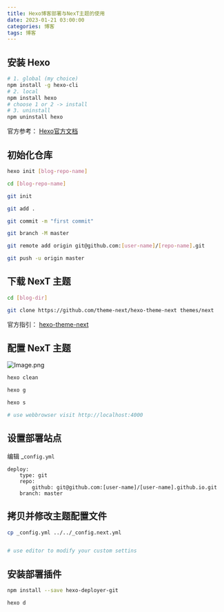 ```yaml
---
title: Hexo博客部署与NexT主题的使用
date: 2023-01-21 03:00:00
categories: 博客
tags: 博客
---
```

## 安装 Hexo
```bash
# 1. global (my choice)
npm install -g hexo-cli
# 2. local
npm install hexo
# choose 1 or 2 -> install
# 3. uninstall
npm uninstall hexo
```
官方参考：
[Hexo官方文档](https://hexo.io/zh-cn/docs/)
<!--more-->
## 初始化仓库

```bash
hexo init [blog-repo-name]

cd [blog-repo-name]

git init

git add .

git commit -m "first commit"

git branch -M master

git remote add origin git@github.com:[user-name]/[repo-name].git

git push -u origin master
```

## 下载 NexT 主题

```bash
cd [blog-dir]

git clone https://github.com/theme-next/hexo-theme-next themes/next
```
官方指引：
[hexo-theme-next](https://github.com/theme-next/hexo-theme-next/blob/master/docs/INSTALLATION.md)

## 配置 NexT 主题

![Image.png](https://res.craft.do/user/full/0911179a-5ddb-abdb-9353-a5ee6fd2eac7/doc/1EC76D1D-2C9E-4339-99F6-7E767E14D422/45D8388D-7E23-426C-B5B0-46258AA83FF6_2/QMKgGCf0zoc16Kxhxtq1vuuVFTuymv6mKLthCy5NVHAz/Image.png)

```bash
hexo clean

hexo g

hexo s

# use webbrowser visit http://localhost:4000
```

## 设置部署站点

   编辑 _`config.yml`

```other
deploy:
	type: git
  	repo:
		github: git@github.com:[user-name]/[user-name].github.io.git
  	branch: master
```

## 拷贝并修改主题配置文件

```bash
cp _config.yml ../../_config.next.yml


# use editor to modify your custom settins
```

## 安装部署插件

```bash
npm install --save hexo-deployer-git

hexo d
```

